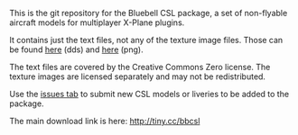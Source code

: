This is the git repository for the Bluebell CSL package, a set of
non-flyable aircraft models for multiplayer X-Plane plugins.

It contains just the text files, not any of the texture image files.
Those can be found
[here](https://drive.google.com/drive/folders/0B8hGoqCV5Z5AcTM4ZWhIX2RZT2M?resourcekey=0-axkxF99alUJ8uKL_24aItQ&usp=sharing) (dds) and
[here](https://drive.google.com/drive/folders/1N61ibivrGHmbeEd4UBWk4kGAEvr6Wdfi?usp=sharing) (png).

The text files are covered by the Creative Commons Zero license.
The texture images are licensed separately and may not be redistributed.

Use the [issues tab](https://github.com/oktal3700/bluebell/issues/new/choose)
to submit new CSL models or liveries to be added to the package.

The main download link is here: http://tiny.cc/bbcsl
